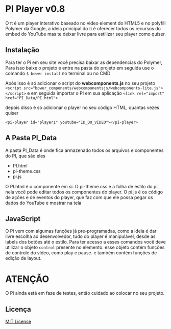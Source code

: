 # PI Player v0.8 #

O π é um player interativo baseado no video element do HTML5 e no polyfill Polymer da Google, a ideia principal do π é oferecer todos os recursos do embed do YouTube mas te deixar livre para estilizar seu player como quiser.

## Instalação ##
Para ter o Pi em seu site você precisa baixar as dependencias do Polymer, Para isso baixe o projeto e entre na pasta do projeto
em seguida use o comando
``` $ bower install ```
no terminal ou no CMD

Após isso é só adicionar o script do **webcomponents.js** no seu projeto
``` <script src="bower_components/webcomponentsjs/webcomponents-lite.js"></script> ```
e em seguida importar o PI em sua aplicação
``` <link rel="import" href="PI_Data/PI.html"> ```

depois disso é só adicionar o player no seu código HTML, quantas vezes quiser

``` <pi-player id="player1" youtube="ID_DO_VÍDEO"></pi-player> ```

## A Pasta PI_Data ##
A pasta PI_Data é onde fica armazenado todos os arquivos e componentes do PI,
que são eles
- PI.html
- pi-theme.css
- pi.js

O PI.html é o componente em sí.
O pi-theme.css é a folha de estilo do pi, nela você pode editar todos os componentes do player.
O pi.js é os código de ações e de eventos do player, que faz com que ele possa pegar os dados do YouTube e mostrar na tela

## JavaScript ##
O Pi vem com algumas funções já pre-programadas, como a ideia é dar livre escolha ao desenvolvedor, tudo do player é manipulável, desde as labels dos botões até o estilo.
Para ter acesso a esses comandos você deve utilizar o objeto ``` control ``` presente no elemento.
esse objeto contém funções de controle do vídeo, como play e pause. e também contém funções de edição de layout.


# ATENÇÃO #

O Pi ainda está em faze de testes, então cuidado ao colocar no seu projeto.

## Licença
[MIT License](http://opensource.org/licenses/MIT)